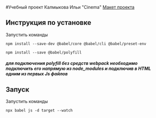 
#Учебный проект Калмыкова Ильи "Cinema"
[Макет проекта](https://www.figma.com/file/IAuzewD0Wz9Pn3SN0ePixE/%D0%9B%D0%B5%D0%BD%D0%B4%D0%B8%D0%BD%D0%B3-stc-%D0%BA%D0%B8%D0%BD%D0%BE%D1%82%D0%B5%D0%B0%D1%82%D1%80?node-id=0%3A1)
## Инструкция по установке
Запустить команды
```shell
npm install --save-dev @babel/core @babel/cli @babel/preset-env
```
```shell
npm install --save @babel/polyfill
```
##### для подключения polyfill без средств webpack необходимо подключить его напрямую  из node_modules  и подключив в HTML одним из первых Js файлов

## Запуск
Запустить команды
```shell
npx babel js -d target --watch
```


